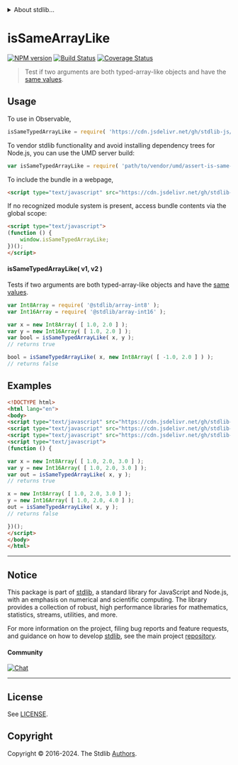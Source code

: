 <!--

@license Apache-2.0

Copyright (c) 2024 The Stdlib Authors.

Licensed under the Apache License, Version 2.0 (the "License");
you may not use this file except in compliance with the License.
You may obtain a copy of the License at

   http://www.apache.org/licenses/LICENSE-2.0

Unless required by applicable law or agreed to in writing, software
distributed under the License is distributed on an "AS IS" BASIS,
WITHOUT WARRANTIES OR CONDITIONS OF ANY KIND, either express or implied.
See the License for the specific language governing permissions and
limitations under the License.

-->


<details>
  <summary>
    About stdlib...
  </summary>
  <p>We believe in a future in which the web is a preferred environment for numerical computation. To help realize this future, we've built stdlib. stdlib is a standard library, with an emphasis on numerical and scientific computation, written in JavaScript (and C) for execution in browsers and in Node.js.</p>
  <p>The library is fully decomposable, being architected in such a way that you can swap out and mix and match APIs and functionality to cater to your exact preferences and use cases.</p>
  <p>When you use stdlib, you can be absolutely certain that you are using the most thorough, rigorous, well-written, studied, documented, tested, measured, and high-quality code out there.</p>
  <p>To join us in bringing numerical computing to the web, get started by checking us out on <a href="https://github.com/stdlib-js/stdlib">GitHub</a>, and please consider <a href="https://opencollective.com/stdlib">financially supporting stdlib</a>. We greatly appreciate your continued support!</p>
</details>

# isSameArrayLike

[![NPM version][npm-image]][npm-url] [![Build Status][test-image]][test-url] [![Coverage Status][coverage-image]][coverage-url] <!-- [![dependencies][dependencies-image]][dependencies-url] -->

> Test if two arguments are both typed-array-like objects and have the [same values][@stdlib/assert/is-same-value].



<section class="usage">

## Usage

To use in Observable,

```javascript
isSameTypedArrayLike = require( 'https://cdn.jsdelivr.net/gh/stdlib-js/assert-is-same-typed-array-like@umd/browser.js' )
```

To vendor stdlib functionality and avoid installing dependency trees for Node.js, you can use the UMD server build:

```javascript
var isSameTypedArrayLike = require( 'path/to/vendor/umd/assert-is-same-typed-array-like/index.js' )
```

To include the bundle in a webpage,

```html
<script type="text/javascript" src="https://cdn.jsdelivr.net/gh/stdlib-js/assert-is-same-typed-array-like@umd/browser.js"></script>
```

If no recognized module system is present, access bundle contents via the global scope:

```html
<script type="text/javascript">
(function () {
    window.isSameTypedArrayLike;
})();
</script>
```

#### isSameTypedArrayLike( v1, v2 )

Tests if two arguments are both typed-array-like objects and have the [same values][@stdlib/assert/is-same-value].

```javascript
var Int8Array = require( '@stdlib/array-int8' );
var Int16Array = require( '@stdlib/array-int16' );

var x = new Int8Array( [ 1.0, 2.0 ] );
var y = new Int16Array( [ 1.0, 2.0 ] );
var bool = isSameTypedArrayLike( x, y );
// returns true

bool = isSameTypedArrayLike( x, new Int8Array( [ -1.0, 2.0 ] ) );
// returns false
```

</section>

<!-- /.usage -->

<section class="examples">

## Examples

<!-- eslint no-undef: "error" -->

```html
<!DOCTYPE html>
<html lang="en">
<body>
<script type="text/javascript" src="https://cdn.jsdelivr.net/gh/stdlib-js/array-int8@umd/browser.js"></script>
<script type="text/javascript" src="https://cdn.jsdelivr.net/gh/stdlib-js/array-int16@umd/browser.js"></script>
<script type="text/javascript" src="https://cdn.jsdelivr.net/gh/stdlib-js/assert-is-same-typed-array-like@umd/browser.js"></script>
<script type="text/javascript">
(function () {

var x = new Int8Array( [ 1.0, 2.0, 3.0 ] );
var y = new Int16Array( [ 1.0, 2.0, 3.0 ] );
var out = isSameTypedArrayLike( x, y );
// returns true

x = new Int8Array( [ 1.0, 2.0, 3.0 ] );
y = new Int16Array( [ 1.0, 2.0, 4.0 ] );
out = isSameTypedArrayLike( x, y );
// returns false

})();
</script>
</body>
</html>
```

</section>

<!-- /.examples -->

<!-- Section for related `stdlib` packages. Do not manually edit this section, as it is automatically populated. -->

<section class="related">

</section>

<!-- /.related -->

<!-- Section for all links. Make sure to keep an empty line after the `section` element and another before the `/section` close. -->


<section class="main-repo" >

* * *

## Notice

This package is part of [stdlib][stdlib], a standard library for JavaScript and Node.js, with an emphasis on numerical and scientific computing. The library provides a collection of robust, high performance libraries for mathematics, statistics, streams, utilities, and more.

For more information on the project, filing bug reports and feature requests, and guidance on how to develop [stdlib][stdlib], see the main project [repository][stdlib].

#### Community

[![Chat][chat-image]][chat-url]

---

## License

See [LICENSE][stdlib-license].


## Copyright

Copyright &copy; 2016-2024. The Stdlib [Authors][stdlib-authors].

</section>

<!-- /.stdlib -->

<!-- Section for all links. Make sure to keep an empty line after the `section` element and another before the `/section` close. -->

<section class="links">

[npm-image]: http://img.shields.io/npm/v/@stdlib/assert-is-same-typed-array-like.svg
[npm-url]: https://npmjs.org/package/@stdlib/assert-is-same-typed-array-like

[test-image]: https://github.com/stdlib-js/assert-is-same-typed-array-like/actions/workflows/test.yml/badge.svg?branch=main
[test-url]: https://github.com/stdlib-js/assert-is-same-typed-array-like/actions/workflows/test.yml?query=branch:main

[coverage-image]: https://img.shields.io/codecov/c/github/stdlib-js/assert-is-same-typed-array-like/main.svg
[coverage-url]: https://codecov.io/github/stdlib-js/assert-is-same-typed-array-like?branch=main

<!--

[dependencies-image]: https://img.shields.io/david/stdlib-js/assert-is-same-typed-array-like.svg
[dependencies-url]: https://david-dm.org/stdlib-js/assert-is-same-typed-array-like/main

-->

[chat-image]: https://img.shields.io/gitter/room/stdlib-js/stdlib.svg
[chat-url]: https://app.gitter.im/#/room/#stdlib-js_stdlib:gitter.im

[stdlib]: https://github.com/stdlib-js/stdlib

[stdlib-authors]: https://github.com/stdlib-js/stdlib/graphs/contributors

[umd]: https://github.com/umdjs/umd
[es-module]: https://developer.mozilla.org/en-US/docs/Web/JavaScript/Guide/Modules

[deno-url]: https://github.com/stdlib-js/assert-is-same-typed-array-like/tree/deno
[deno-readme]: https://github.com/stdlib-js/assert-is-same-typed-array-like/blob/deno/README.md
[umd-url]: https://github.com/stdlib-js/assert-is-same-typed-array-like/tree/umd
[umd-readme]: https://github.com/stdlib-js/assert-is-same-typed-array-like/blob/umd/README.md
[esm-url]: https://github.com/stdlib-js/assert-is-same-typed-array-like/tree/esm
[esm-readme]: https://github.com/stdlib-js/assert-is-same-typed-array-like/blob/esm/README.md
[branches-url]: https://github.com/stdlib-js/assert-is-same-typed-array-like/blob/main/branches.md

[stdlib-license]: https://raw.githubusercontent.com/stdlib-js/assert-is-same-typed-array-like/main/LICENSE

[@stdlib/assert/is-same-value]: https://github.com/stdlib-js/assert-is-same-value/tree/umd

<!-- <related-links> -->

<!-- </related-links> -->

</section>

<!-- /.links -->
